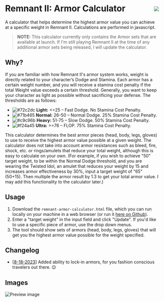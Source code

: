 # Remnant II: Armor Calculator <a href="https://threeskimo.github.io/Remnant-2-Armor-Calculator/" target="_blank" ><img align="right" style="margin-top:10px;" src="https://img.shields.io/badge/Demo-238636?style=for-the-badge"></a>
A calculator that helps determine the highest armor value you can achieve at a specific weight in Remnant II. Calculations are performed in javascript.

>**NOTE:** This calculator currently only contains the Armor sets that are available at launch. If I'm still playing Remnant II at the time of any additional armor sets being released, I will update the calculator.

## Why?

If you are familiar with how Remnant II's armor system works, weight is directly related to your character’s Dodge and Stamina. Each armor has a certain weight number, and you will receive a stamina cost penalty if the total Weight value exceeds a certain threshold. Generally, you want to keep your character as light as possible without sacrificing your defense. The thresholds are as follows:

* ![#72c2dc](https://placehold.co/10x10/72c2dc/72c2dc.png) **Light:** <=25 – Fast Dodge. No Stamina Cost Penalty.
* ![#71b465](https://placehold.co/10x10/71b465/71b465.png) **Normal:** 26-50 – Normal Dodge. 25% Stamina Cost Penalty.
* ![#c9c96b](https://placehold.co/10x10/c9c96b/c9c96b.png) **Heavy:** 51-75 – Slow Dodge. 50% Stamina Cost Penalty.
* ![#f24a45](https://placehold.co/10x10/f24a45/f24a45.png) **Ultra:** >=76 – FLOP. 75% Stamina Cost Penalty.

This calculator determines the best armor pieces (head, body, legs, gloves) to use to receive the highest armor value possible at a given weight. The calculator does not take into account armor resistances such as bleed, fire, shock, etc. or rings/amulets that reduce your total weight, although this is easy to calculate on your own. (For example, if you wish to achieve "50" target weight, to be within the Normal Dodge threshold, and you are wearing the Twisted Idol, an amulet that reduces your weight by 15 and increases armor effectiveness by 30%, input a target weight of "65" (50+15). Then multiple the armor result by 1.3 to get your total armor value. I may add this functionality to the calculator later.)

## Usage
1. Download the `remnant-armor-calculator.html` file, which you can run locally on your machine in a web browser (or run it [here on Github](https://threeskimo.github.io/Remnant-2-Armor-Calculator/)). 
2. Enter a "target weight" in the input field and click "Update". If you'd like to use a specific piece of armor, use the drop down menus.
3. The tool should show sets of armors (head, body, legs, gloves) that will get you the highest armor value possible for the weight specified.

## Changelog

* [[8-18-2023](https://github.com/threeskimo/Remnant-2-Armor-Calculator/commit/222a1cacdb8b93fbff207b248c148c32629f109c)] Added ability to lock-in armors, for you fashion conscious travelers out there. 😉

## Images
![Preview image](https://github.com/threeskimo/remnant-2-armor-weight-calculator/blob/main/preview.png?raw=true)
